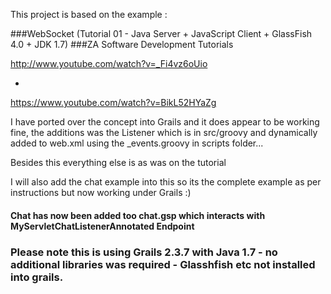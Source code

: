 This project is based on the example :

###WebSocket (Tutorial 01 - Java Server + JavaScript Client + GlassFish 4.0 + JDK 1.7)
###ZA Software Development Tutorials

http://www.youtube.com/watch?v=_Fi4vz6oUio

+

https://www.youtube.com/watch?v=BikL52HYaZg

I have ported over the concept into Grails and it does appear to be working fine, the additions was the Listener which is in src/groovy and dynamically added to web.xml using the _events.groovy in scripts folder...

Besides this everything else is as was on the tutorial 

I will also add the chat example into this so its the complete example as per instructions but now working under Grails :)


#### Chat has now been added too chat.gsp which interacts with MyServletChatListenerAnnotated Endpoint
 

### Please note  this is using Grails 2.3.7 with Java 1.7 - no additional libraries was required - Glasshfish etc not installed into grails.


 